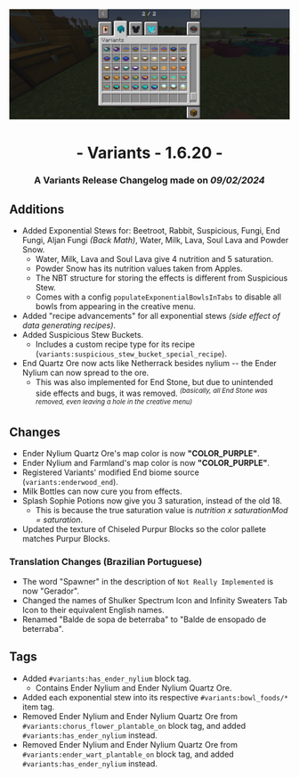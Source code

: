 <div style="text-align: center;"> <img src=ChangelogPhoto.png width="1500"> </div>

# <div style="text-align: center;">- Variants - 1.6.20 -</div>
### <div style="text-align: center;">A Variants Release Changelog made on *09/02/2024*</div>

## Additions
- Added Exponential Stews for: Beetroot, Rabbit, Suspicious, Fungi, End Fungi, Aljan Fungi *(Back Math)*, Water, Milk, Lava, Soul Lava and Powder Snow.
  - Water, Milk, Lava and Soul Lava give 4 nutrition and 5 saturation.
  - Powder Snow has its nutrition values taken from Apples.
  - The NBT structure for storing the effects is different from Suspicious Stew.
  - Comes with a config `populateExponentialBowlsInTabs` to disable all bowls from appearing in the creative menu.
- Added "recipe advancements" for all exponential stews *(side effect of data generating recipes)*.
- Added Suspicious Stew Buckets.
  - Includes a custom recipe type for its recipe (`variants:suspicious_stew_bucket_special_recipe`).
- End Quartz Ore now acts like Netherrack besides nylium -- the Ender Nylium can now spread to the ore.
  - This was also implemented for End Stone, but due to unintended side effects and bugs, it was removed. <sup>*(basically, all End Stone was removed, even leaving a hole in the creative menu)*</sup>

## Changes
- Ender Nylium Quartz Ore's map color is now **"COLOR_PURPLE"**.
- Ender Nylium and Farmland's map color is now **"COLOR_PURPLE"**.
- Registered Variants' modified End biome source (`variants:enderwood_end`).
- Milk Bottles can now cure you from effects.
- Splash Sophie Potions now give you 3 saturation, instead of the old 18.
  - This is because the true saturation value is *nutrition x saturationMod = saturation*.
- Updated the texture of Chiseled Purpur Blocks so the color pallete matches Purpur Blocks.

### Translation Changes (Brazilian Portuguese)
- The word "Spawner" in the description of `Not Really Implemented` is now "Gerador".
- Changed the names of Shulker Spectrum Icon and Infinity Sweaters Tab Icon to their equivalent English names.
- Renamed "Balde de sopa de beterraba" to "Balde de ensopado de beterraba".

## Tags
- Added `#variants:has_ender_nylium` block tag.
  - Contains Ender Nylium and Ender Nylium Quartz Ore.
- Added each exponential stew into its respective `#variants:bowl_foods/*` item tag.
- Removed Ender Nylium and Ender Nylium Quartz Ore from `#variants:chorus_flower_plantable_on` block tag, and added `#variants:has_ender_nylium` instead.
- Removed Ender Nylium and Ender Nylium Quartz Ore from `#variants:ender_wart_plantable_on` block tag, and added `#variants:has_ender_nylium` instead.